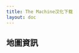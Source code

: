 ```yaml
---
title: The Machine汉化下载
layout: doc
---
```


## 地圖資訊

<DownloadLinks :methods="[
  { id: 'mapdl', text: '下載地圖和翻譯', icon: '/imgs/svg/lanzou.svg', link: '/tw/doing' },
  { id: 'lazy', text: '懶漢下載', icon: '/imgs/logo/logo_64.png', link: '/tw/doing' }
]" />

<DocSupport />
